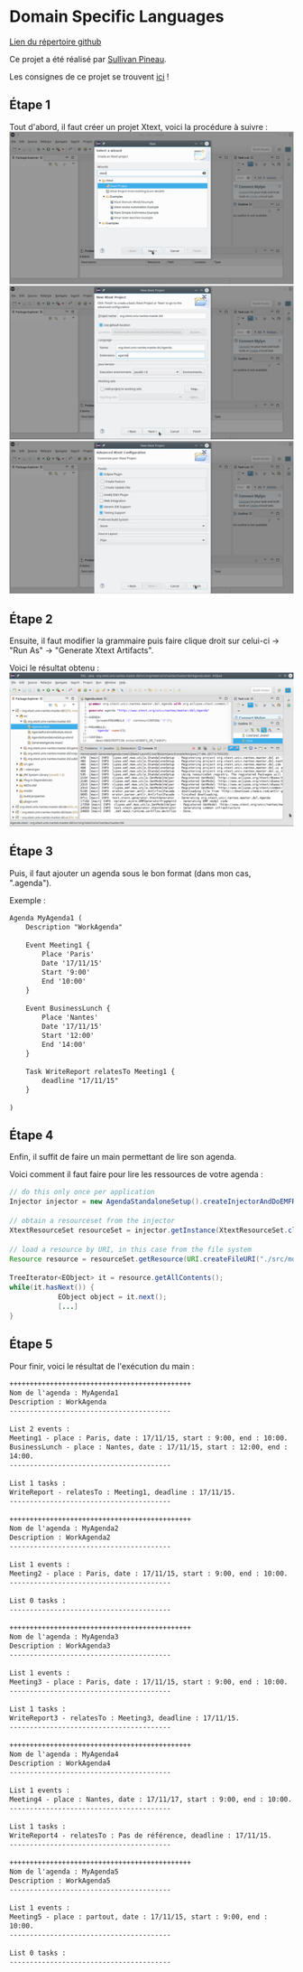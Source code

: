 Domain Specific Languages
=========================

[Lien du répertoire github](https://github.com/PineauSullivan/DSL)

Ce projet a été réalisé par [Sullivan Pineau](https://github.com/PineauSullivan/).

Les consignes de ce projet se trouvent [ici](https://gitlab.univ-nantes.fr/sunye-g/dsl) !

Étape 1
-------
Tout d'abord, il faut créer un projet Xtext, voici la procédure à suivre :
![Création du projet 1](img/creation_project_1.png)
![Création du projet 2](img/creation_project_2.png)
![Création du projet 3](img/creation_project_3.png)

Étape 2
-------
Ensuite, il faut modifier la grammaire puis faire clique droit sur celui-ci -> "Run As" -> "Generate Xtext Artifacts".

Voici le résultat obtenu :
![Résultat console de la génération](img/generation.png)

Étape 3
-------
Puis, il faut ajouter un agenda sous le bon format (dans mon cas, ".agenda").

Exemple :
```
Agenda MyAgenda1 (
    Description "WorkAgenda"

    Event Meeting1 {
        Place 'Paris'
        Date '17/11/15'
        Start '9:00'
        End '10:00'
    }

    Event BusinessLunch {
        Place 'Nantes'
        Date '17/11/15'
        Start '12:00'
        End '14:00'
    }

    Task WriteReport relatesTo Meeting1 {
        deadline "17/11/15"
    }
    
)
```

Étape 4
-------
Enfin, il suffit de faire un main permettant de lire son agenda.

Voici comment il faut faire pour lire les ressources de votre agenda :
```java
// do this only once per application
Injector injector = new AgendaStandaloneSetup().createInjectorAndDoEMFRegistration();

// obtain a resourceset from the injector
XtextResourceSet resourceSet = injector.getInstance(XtextResourceSet.class);
		 
// load a resource by URI, in this case from the file system
Resource resource = resourceSet.getResource(URI.createFileURI("./src/monAgenda.agenda"), true);
		
TreeIterator<EObject> it = resource.getAllContents();
while(it.hasNext()) {
			EObject object = it.next();
			[...]
}
```

Étape 5
-------
Pour finir, voici le résultat de l'exécution du main :
```
+++++++++++++++++++++++++++++++++++++++++++++
Nom de l'agenda : MyAgenda1
Description : WorkAgenda
----------------------------------------

List 2 events :
Meeting1 - place : Paris, date : 17/11/15, start : 9:00, end : 10:00.
BusinessLunch - place : Nantes, date : 17/11/15, start : 12:00, end : 14:00.
----------------------------------------

List 1 tasks :
WriteReport - relatesTo : Meeting1, deadline : 17/11/15.
----------------------------------------

+++++++++++++++++++++++++++++++++++++++++++++
Nom de l'agenda : MyAgenda2
Description : WorkAgenda2
----------------------------------------

List 1 events :
Meeting2 - place : Paris, date : 17/11/15, start : 9:00, end : 10:00.
----------------------------------------

List 0 tasks :
----------------------------------------

+++++++++++++++++++++++++++++++++++++++++++++
Nom de l'agenda : MyAgenda3
Description : WorkAgenda3
----------------------------------------

List 1 events :
Meeting3 - place : Paris, date : 17/11/15, start : 9:00, end : 10:00.
----------------------------------------

List 1 tasks :
WriteReport3 - relatesTo : Meeting3, deadline : 17/11/15.
----------------------------------------

+++++++++++++++++++++++++++++++++++++++++++++
Nom de l'agenda : MyAgenda4
Description : WorkAgenda4
----------------------------------------

List 1 events :
Meeting4 - place : Nantes, date : 17/11/17, start : 9:00, end : 10:00.
----------------------------------------

List 1 tasks :
WriteReport4 - relatesTo : Pas de référence, deadline : 17/11/15.
----------------------------------------

+++++++++++++++++++++++++++++++++++++++++++++
Nom de l'agenda : MyAgenda5
Description : WorkAgenda5
----------------------------------------

List 1 events :
Meeting5 - place : partout, date : 17/11/15, start : 9:00, end : 10:00.
----------------------------------------

List 0 tasks :
----------------------------------------
```
